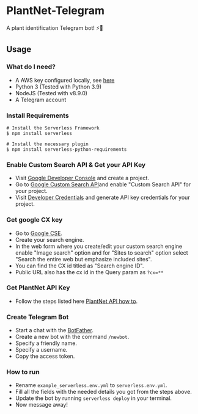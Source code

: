 # PlantNet-Telegram
A plant identification Telegram bot! ⚡🤖



## Usage

### What do I need?
- A AWS key configured locally, see [here](https://serverless.com/framework/docs/providers/aws/guide/credentials/)
- Python 3 (Tested with Python 3.9)
- NodeJS (Tested with v8.9.0)
- A Telegram account

### Install Requirements
```
# Install the Serverless Framework
$ npm install serverless

# Install the necessary plugin
$ npm install serverless-python-requirements
```

### Enable Custom Search API & Get your API Key
- Visit [Google Developer Console](https://console.developers.google.com) and create a project.
- Go to [Google Custom Search API](https://console.cloud.google.com/marketplace/product/google/customsearch.googleapis.com?pli=1)and enable "Custom Search API" for your project.
- Visit [Developer Credentials](https://console.developers.google.com/apis/credentials) and generate API key credentials for your project.

### Get google CX key
- Go to [Google CSE](https://cse.google.com/all).
- Create your search engine.
- In the web form where you create/edit your custom search engine enable "Image search" option and for "Sites to search" option select "Search the entire web but emphasize included sites".
- You can find the CX id titled as "Search engine ID".
- Public URL also has the cx id in the Query param as `?cx=**`

### Get PlantNet API Key
- Follow the steps listed here [PlantNet API how to](https://my.plantnet.org/usage).

### Create Telegram Bot
- Start a chat with the [BotFather](https://telegram.me/botfather).
- Create a new bot with the command ```/newbot```.
- Specify a friendly name.
- Specify a username.
- Copy the access token.

### How to run
- Rename ```example_serverless.env.yml``` to ```serverless.env.yml```.
- Fill all the fields with the needed details you got from the steps above.
- Update the bot by running `serverless deploy` in your terminal.
- Now message away!